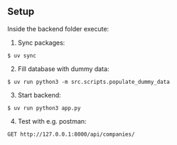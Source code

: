 ## Setup
Inside the backend folder execute:

1. Sync packages:

```
$ uv sync
```


2. Fill database with dummy data:

```
$ uv run python3 -m src.scripts.populate_dummy_data
```


3. Start backend:

```
$ uv run python3 app.py
```


4. Test with e.g. postman:

```
GET http://127.0.0.1:8000/api/companies/
```
